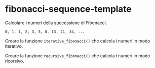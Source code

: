 # fibonacci-sequence-template

Calcolare i numeri della successione di Fibonacci.

```0, 1, 1, 2, 3, 5, 8, 13, 21, 34, ...```

Creare la funzione ```iterative_fibonacci()``` che calcola i numeri in modo iterativo.

Creare la funzione ```recursive_fibonacci()``` che calcola i numeri in modo ricorsivo.

